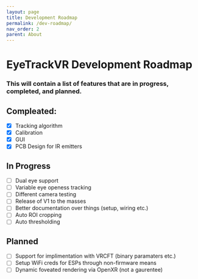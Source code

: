 ```yaml
---
layout: page
title: Development Roadmap
permalink: /dev-roadmap/
nav_order: 2
parent: About
---
```



# EyeTrackVR Development Roadmap

### This will contain a list of features that are in progress, completed, and planned.

## Compleated:

- [x] Tracking algorithm
- [x] Calibration
- [x] GUI
- [X] PCB Design for IR emitters

## In Progress

- [ ] Dual eye support
- [ ] Variable eye openess tracking
- [ ] Different camera testing
- [ ] Release of V1 to the masses
- [ ] Better documentation over things (setup, wiring etc.)
- [ ] Auto ROI cropping
- [ ] Auto thresholding

## Planned

- [ ] Support for implimentation with VRCFT (binary paramaters etc.)
- [ ] Setup WiFi creds for ESPs through non-firmware means
- [ ] Dynamic foveated rendering via OpenXR (not a gaurentee)
